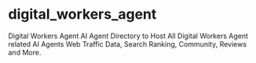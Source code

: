 # digital_workers_agent
Digital Workers Agent AI Agent Directory to Host All Digital Workers Agent related AI Agents Web Traffic Data, Search Ranking, Community, Reviews and More.
